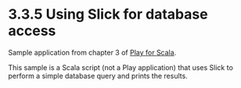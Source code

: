 # 3.3.5 Using Slick for database access

Sample application from chapter 3 of [Play for Scala](http://bit.ly/playscala).

This sample is a Scala script (not a Play application) that uses Slick to perform a simple database query and prints the results.